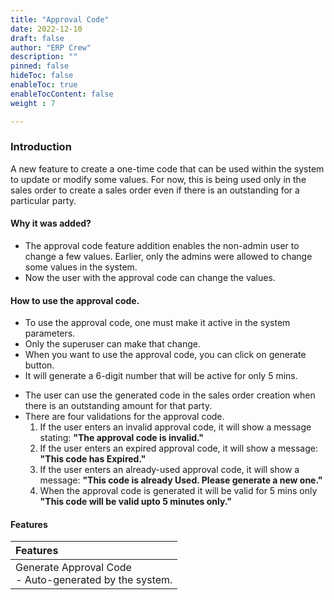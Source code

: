 ```yaml
---
title: "Approval Code"
date: 2022-12-10
draft: false
author: "ERP Crew"
description: ""
pinned: false
hideToc: false
enableToc: true
enableTocContent: false
weight : 7 

---
```


### Introduction
A new feature to create a one-time code that can be used within the system to update or modify some values. 
For now, this is being used only in the sales order to create a sales order even if there is an outstanding for a particular party.
<!-- For now, this is being used only in the party master to change the credit limit. -->

#### Why it was added?
- The approval code feature addition enables the non-admin user to change a few values.
Earlier, only the admins were allowed to change some values in the system.
- Now the user with the approval code can change the values.

#### How to use the approval code.
- To use the approval code, one must make it active in the system parameters. 
- Only the superuser can make that change.
- When you want to use the approval code, you can click on generate button.
- It will generate a 6-digit number that will be active for only 5 mins.
<!-- - The user can use the generated code in the party master to change the credit limit. -->
- The user can use the generated code in the sales order creation when there is an outstanding amount for that party.
- There are four validations for the approval code.
    1. If the user enters an invalid approval code, it will show a message stating:
    <b>"The approval code is invalid."</b>
    2. If the user enters an expired approval code, it will show a message:
    <b> "This code has Expired."</b>
    3. If the user enters an already-used approval code, it will show a message: <b>"This code is already Used. Please generate a new one."</b>
    4. When the approval code is generated it will be valid for 5 mins only <b>"This code will be valid upto 5 minutes only."</b>
 #### Features
|Features|   
  |:------|
  | Generate Approval Code <br> - Auto-generated by the system.